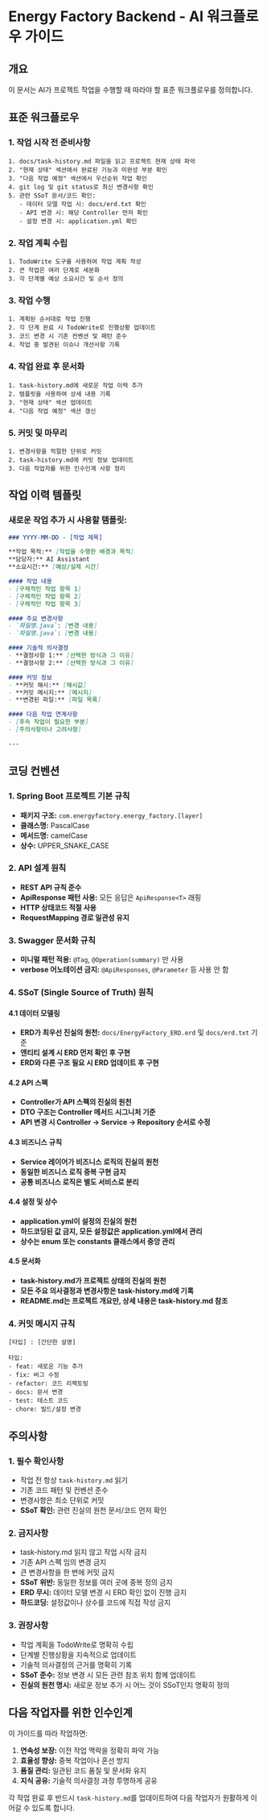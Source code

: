 # Energy Factory Backend - AI 워크플로우 가이드

## 개요
이 문서는 AI가 프로젝트 작업을 수행할 때 따라야 할 표준 워크플로우를 정의합니다.

## 표준 워크플로우

### 1. 작업 시작 전 준비사항
```
1. docs/task-history.md 파일을 읽고 프로젝트 현재 상태 파악
2. "현재 상태" 섹션에서 완료된 기능과 미완성 부분 확인
3. "다음 작업 예정" 섹션에서 우선순위 작업 확인
4. git log 및 git status로 최신 변경사항 확인
5. 관련 SSoT 문서/코드 확인:
   - 데이터 모델 작업 시: docs/erd.txt 확인
   - API 변경 시: 해당 Controller 먼저 확인
   - 설정 변경 시: application.yml 확인
```

### 2. 작업 계획 수립
```
1. TodoWrite 도구를 사용하여 작업 계획 작성
2. 큰 작업은 여러 단계로 세분화
3. 각 단계별 예상 소요시간 및 순서 정의
```

### 3. 작업 수행
```
1. 계획된 순서대로 작업 진행
2. 각 단계 완료 시 TodoWrite로 진행상황 업데이트
3. 코드 변경 시 기존 컨벤션 및 패턴 준수
4. 작업 중 발견된 이슈나 개선사항 기록
```

### 4. 작업 완료 후 문서화
```
1. task-history.md에 새로운 작업 이력 추가
2. 템플릿을 사용하여 상세 내용 기록
3. "현재 상태" 섹션 업데이트
4. "다음 작업 예정" 섹션 갱신
```

### 5. 커밋 및 마무리
```
1. 변경사항을 적절한 단위로 커밋
2. task-history.md에 커밋 정보 업데이트
3. 다음 작업자를 위한 인수인계 사항 정리
```

## 작업 이력 템플릿

### 새로운 작업 추가 시 사용할 템플릿:

```markdown
### YYYY-MM-DD - [작업 제목]

**작업 목적:** [작업을 수행한 배경과 목적]
**담당자:** AI Assistant
**소요시간:** [예상/실제 시간]

#### 작업 내용
- [구체적인 작업 항목 1]
- [구체적인 작업 항목 2]
- [구체적인 작업 항목 3]

#### 주요 변경사항
- `파일명.java`: [변경 내용]
- `파일명.java`: [변경 내용]

#### 기술적 의사결정
- **결정사항 1:** [선택한 방식과 그 이유]
- **결정사항 2:** [선택한 방식과 그 이유]

#### 커밋 정보
- **커밋 해시:** [해시값]
- **커밋 메시지:** [메시지]
- **변경된 파일:** [파일 목록]

#### 다음 작업 연계사항
- [후속 작업이 필요한 부분]
- [주의사항이나 고려사항]

---
```

## 코딩 컨벤션

### 1. Spring Boot 프로젝트 기본 규칙
- **패키지 구조:** `com.energyfactory.energy_factory.[layer]`
- **클래스명:** PascalCase
- **메서드명:** camelCase
- **상수:** UPPER_SNAKE_CASE

### 2. API 설계 원칙
- **REST API 규칙 준수**
- **ApiResponse 패턴 사용:** 모든 응답은 `ApiResponse<T>` 래핑
- **HTTP 상태코드 적절 사용**
- **RequestMapping 경로 일관성 유지**

### 3. Swagger 문서화 규칙
- **미니멀 패턴 적용:** `@Tag`, `@Operation(summary)` 만 사용
- **verbose 어노테이션 금지:** `@ApiResponses`, `@Parameter` 등 사용 안 함

### 4. SSoT (Single Source of Truth) 원칙

#### 4.1 데이터 모델링
- **ERD가 최우선 진실의 원천:** `docs/EnergyFactory_ERD.erd` 및 `docs/erd.txt` 기준
- **엔티티 설계 시 ERD 먼저 확인 후 구현**
- **ERD와 다른 구조 필요 시 ERD 업데이트 후 구현**

#### 4.2 API 스펙
- **Controller가 API 스펙의 진실의 원천**
- **DTO 구조는 Controller 메서드 시그니처 기준**
- **API 변경 시 Controller → Service → Repository 순서로 수정**

#### 4.3 비즈니스 규칙
- **Service 레이어가 비즈니스 로직의 진실의 원천**
- **동일한 비즈니스 로직 중복 구현 금지**
- **공통 비즈니스 로직은 별도 서비스로 분리**

#### 4.4 설정 및 상수
- **application.yml이 설정의 진실의 원천**
- **하드코딩된 값 금지, 모든 설정값은 application.yml에서 관리**
- **상수는 enum 또는 constants 클래스에서 중앙 관리**

#### 4.5 문서화
- **task-history.md가 프로젝트 상태의 진실의 원천**
- **모든 주요 의사결정과 변경사항은 task-history.md에 기록**
- **README.md는 프로젝트 개요만, 상세 내용은 task-history.md 참조**

### 4. 커밋 메시지 규칙
```
[타입] : [간단한 설명]

타입:
- feat: 새로운 기능 추가
- fix: 버그 수정  
- refactor: 코드 리팩토링
- docs: 문서 변경
- test: 테스트 코드
- chore: 빌드/설정 변경
```

## 주의사항

### 1. 필수 확인사항
- 작업 전 항상 `task-history.md` 읽기
- 기존 코드 패턴 및 컨벤션 준수
- 변경사항은 최소 단위로 커밋
- **SSoT 확인:** 관련 진실의 원천 문서/코드 먼저 확인

### 2. 금지사항
- task-history.md 읽지 않고 작업 시작 금지
- 기존 API 스펙 임의 변경 금지
- 큰 변경사항을 한 번에 커밋 금지
- **SSoT 위반:** 동일한 정보를 여러 곳에 중복 정의 금지
- **ERD 무시:** 데이터 모델 변경 시 ERD 확인 없이 진행 금지
- **하드코딩:** 설정값이나 상수를 코드에 직접 작성 금지

### 3. 권장사항
- 작업 계획을 TodoWrite로 명확히 수립
- 단계별 진행상황을 지속적으로 업데이트
- 기술적 의사결정의 근거를 명확히 기록
- **SSoT 준수:** 정보 변경 시 모든 관련 참조 위치 함께 업데이트
- **진실의 원천 명시:** 새로운 정보 추가 시 어느 것이 SSoT인지 명확히 정의

## 다음 작업자를 위한 인수인계

이 가이드를 따라 작업하면:
1. **연속성 보장:** 이전 작업 맥락을 정확히 파악 가능
2. **효율성 향상:** 중복 작업이나 혼선 방지
3. **품질 관리:** 일관된 코드 품질 및 문서화 유지
4. **지식 공유:** 기술적 의사결정 과정 투명하게 공유

각 작업 완료 후 반드시 `task-history.md`를 업데이트하여 다음 작업자가 원활하게 이어갈 수 있도록 합니다.
